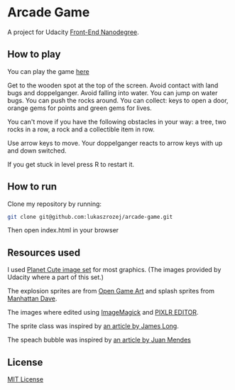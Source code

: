 Arcade Game
===============================

A project for Udacity [Front-End Nanodegree](https://eu.udacity.com/course/front-end-web-developer-nanodegree--nd001).

## How to play

You can play the game [here](https://lukaszrozej.github.io/arcade-game/)

Get to the wooden spot at the top of the screen.
Avoid contact with land bugs and doppelganger.
Avoid falling into water.
You can jump on water bugs.
You can push the rocks around.
You can collect: keys to open a door, orange gems for points and green gems for lives.

You can't move if you have the following obstacles in your way:
a tree, two rocks in a row, a rock and a collectible item in row.

Use arrow keys to move.
Your doppelganger reacts to arrow keys with up and down switched.


If you get stuck in level press R to restart it.

## How to run

Clone my repository by running:

```sh
git clone git@github.com:lukaszrozej/arcade-game.git
```

Then open index.html in your browser

## Resources used

I used [Planet Cute image set](http://www.lostgarden.com/2007/05/dancs-miraculously-flexible-game.html) for most graphics.
(The images provided by Udacity where a part of this set.)

The explosion sprites are from  [Open Game Art](https://opengameart.org/content/explosions-0)
and splash sprites from [Manhattan Dave](https://daveriskit.wordpress.com/2015/01/17/sprite-maker/).

The images where edited using [ImageMagick](https://www.imagemagick.org/) and [PIXLR EDITOR](https://pixlr.com/editor/).

The sprite class was inspired by [an article by James Long](https://jlongster.com/Making-Sprite-based-Games-with-Canvas).

The speach bubble was inspired by [an article by Juan Mendes](http://js-bits.blogspot.com/2010/07/canvas-rounded-corner-rectangles.html)

## License

[MIT License](https://github.com/lukaszrozej/arcade-game/blob/master/README.md)